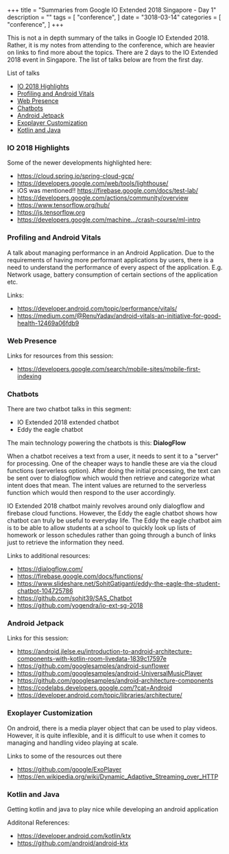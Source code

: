 +++
title = "Summaries from Google IO Extended 2018 Singapore - Day 1"
description = ""
tags = [
    "conference",
]
date = "3018-03-14"
categories = [
    "conference",
]
+++

This is not a in depth summary of the talks in Google IO Extended 2018. Rather, it is my notes from attending to the conference, which are heavier on links to find more about the topics. There are 2 days to the IO Extended 2018 event in Singapore. The list of talks below are from the first day.

List of talks

- [IO 2018 Highlights](#io-2018-highlights)
- [Profiling and Android Vitals](#profiling-and-android-vitals)
- [Web Presence](#web-presence)
- [Chatbots](#chatbots)
- [Android Jetpack](#android-jetpack)
- [Exoplayer Customization](#exoplayer-customization)
- [Kotlin and Java](#kotlin-and-java)

### IO 2018 Highlights

Some of the newer developments highlighted here:
- https://cloud.spring.io/spring-cloud-gcp/
- https://developers.google.com/web/tools/lighthouse/
- iOS was mentioned!! https://firebase.google.com/docs/test-lab/
- https://developers.google.com/actions/community/overview
- https://www.tensorflow.org/hub/
- https://js.tensorflow.org
- https://developers.google.com/machine…/crash-course/ml-intro

### Profiling and Android Vitals

A talk about managing performance in an Android Application. Due to the requirements of having more performant applications by users, there is a need to understand the performance of every aspect of the application. E.g. Network usage, battery consumption of certain sections of the application etc.

Links:
- https://developer.android.com/topic/performance/vitals/
- https://medium.com/@RenuYadav/android-vitals-an-initiative-for-good-health-12469a06fdb9

### Web Presence

Links for resources from this session:
- https://developers.google.com/search/mobile-sites/mobile-first-indexing

### Chatbots

There are two chatbot talks in this segment:

- IO Extended 2018 extended chatbot
- Eddy the eagle chatbot

The main technology powering the chatbots is this: **DialogFlow**

When a chatbot receives a text from a user, it needs to sent it to a "server" for processing. One of the cheaper ways to handle these are via the cloud functions (serverless option). After doing the initial processing, the text can be sent over to dialogflow which would then retrieve and categorize what intent does that mean. The intent values are returned to the serverless function which would then respond to the user accordingly.

IO Extended 2018 chatbot mainly revolves around only dialogflow and firebase cloud functions. However, the Eddy the eagle chatbot shows how chatbot can truly be useful to everyday life. The Eddy the eagle chatbot aim is to be able to allow students at a school to quickly look up lists of homework or lesson schedules rather than going through a bunch of links just to retrieve the information they need.

Links to additional resources:
- https://dialogflow.com/
- https://firebase.google.com/docs/functions/
- https://www.slideshare.net/SohitGatiganti/eddy-the-eagle-the-student-chatbot-104725786
- https://github.com/sohit39/SAS_Chatbot
- https://github.com/yogendra/io-ext-sg-2018

### Android Jetpack

Links for this session:
- https://android.jlelse.eu/introduction-to-android-architecture-components-with-kotlin-room-livedata-1839c17597e
- https://github.com/googlesamples/android-sunflower
- https://github.com/googlesamples/android-UniversalMusicPlayer
- https://github.com/googlesamples/android-architecture-components
- https://codelabs.developers.google.com/?cat=Android
- https://developer.android.com/topic/libraries/architecture/

### Exoplayer Customization

On android, there is a media player object that can be used to play videos. However, it is quite inflexible, and it is difficult to use when it comes to managing and handling video playing at scale.

Links to some of the resources out there
- https://github.com/google/ExoPlayer
- https://en.wikipedia.org/wiki/Dynamic_Adaptive_Streaming_over_HTTP

### Kotlin and Java

Getting kotlin and java to play nice while developing an android application

Additonal References:

- https://developer.android.com/kotlin/ktx
- https://github.com/android/android-ktx